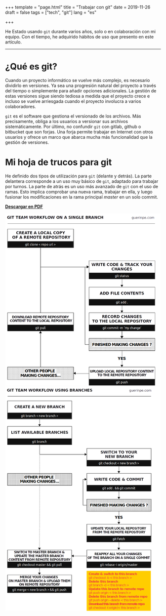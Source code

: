 +++
template = "page.html"
title = "Trabajar con git"
date =  2019-11-26
draft = false
tags = ["tech", "git"]
lang = "es"

+++


He Estado usando `git` durante varios años, solo o en colaboración con mi equipo. Con el tiempo, he adquirido hábitos de uso que presento en este artículo.
_______________________________________________________________________________


# ¿Qué es git?

Cuando un proyecto informático se vuelve más complejo, es necesario dividirlo en versiones. Ya sea una progresión natural del proyecto a través del tiempo o simplemente para añadir opciones adicionales. La gestión de estas versiones sigue siendo tediosa a medida que el proyecto crece e incluso se vuelve arriesgada cuando el proyecto involucra a varios colaboradores.


`git` es el software que gestiona el versionado de los archivos. Más precisamente, obliga a los usuarios a versionar sus archivos sistemáticamente. Por último, no confundir `git` con gitlab, github o bitbucket que son forjas. Una forja permite trabajar en Internet con otros usuarios y ofrece un marco que abarca mucha más funcionalidad que la gestión de versiones.


# Mi hoja de trucos para git

He definido dos tipos de utilización para `git` (delante y detrás). La parte delantera corresponde a un uso muy básico de `git`, adaptado para trabajar por turnos. La parte de atrás es un uso más avanzado de `git` con el uso de ramas. Esto implica comprobar una nueva rama, trabajar en ella, y luego fusionar los modificaciones en la rama principal *master* en un solo commit.


**[Descargar en PDF](https://github.com/ednaMontpellier/workshop_git/raw/master/git_team_workflow_peguerin.pdf)**

<center>
<img src="git_team_workflow_singlebranch_peguerin.png" width="640" />
<img src="git_team_workflow_usingbranches.png" width="640" />
</center>
